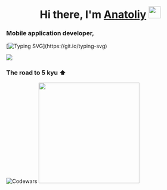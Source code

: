 <h1 align="center">Hi there, I'm <a href="https://000000000000.ru/" target="_blank">Anatoliy</a> 
<img src="https://github.com/blackcater/blackcater/raw/main/images/Hi.gif" height="32"/></h1>
<h3>Mobile application developer,</h3>

[![Typing SVG](https://readme-typing-svg.herokuapp.com?font=ui-monospace&weight=700&pause=1000&width=435&lines=in+the+process+of+learning+.+.+.)](https://git.io/typing-svg)

![](https://github-profile-summary-cards.vercel.app/api/cards/profile-details?username=AnatoliyRoslyakov&theme=apprentice)

<h3>The road to 5 kyu ⬆ </h3> 

![Codewars](https://github.r2v.ch/codewars?user=Anatoliy3399)
<img src="https://cdn.dribbble.com/users/103573/screenshots/2009065/free-herat-d.gif" width="270" />

